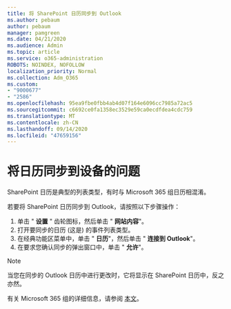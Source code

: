 ```yaml
---
title: 将 SharePoint 日历同步到 Outlook
ms.author: pebaum
author: pebaum
manager: pamgreen
ms.date: 04/21/2020
ms.audience: Admin
ms.topic: article
ms.service: o365-administration
ROBOTS: NOINDEX, NOFOLLOW
localization_priority: Normal
ms.collection: Adm_O365
ms.custom:
- "9000677"
- "2586"
ms.openlocfilehash: 95ea9fbe0fbb4ab4d07f164e6096cc7985a72ac5
ms.sourcegitcommit: c6692ce0fa1358ec3529e59ca0ecdfdea4cdc759
ms.translationtype: MT
ms.contentlocale: zh-CN
ms.lasthandoff: 09/14/2020
ms.locfileid: "47659156"
---
```

# <a name="issues-synchronizing-your-calendar-to-devices"></a>将日历同步到设备的问题

SharePoint 日历是典型的列表类型，有时与 Microsoft 365 组日历相混淆。

若要将 SharePoint 日历同步到 Outlook，请按照以下步骤操作：

1. 单击 " **设置** " 齿轮图标，然后单击 " **网站内容**"。
2. 打开要同步的日历 (这是) 的事件列表类型。
3. 在经典功能区菜单中，单击 " **日历**"，然后单击 " **连接到 Outlook**"。
4. 在要求您确认同步的弹出窗口中，单击 " **允许**"。

>[!Note]
> 当您在同步的 Outlook 日历中进行更改时，它将显示在 SharePoint 日历中，反之亦然。

有关 Microsoft 365 组的详细信息，请参阅 [本文](https://support.office.com/article/Learn-about-Office-365-groups-b565caa1-5c40-40ef-9915-60fdb2d97fa2)。

